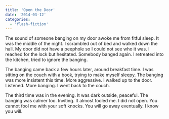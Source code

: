 ```yaml
---
title: 'Open the Door'
date: '2014-03-12'
categories:
  - 'flash-fiction'
---
```


The sound of someone banging on my door awoke me from fitful sleep. It was the
middle of the night. I scrambled out of bed and walked down the hall. My door
did not have a peephole so I could not see who it was. I reached for the lock
but hesitated. Somebody banged again. I retreated into the kitchen, tried to
ignore the banging.

The banging came back a few hours later, around breakfast time. I was sitting on
the couch with a book, trying to make myself sleepy. The banging was more
insistent this time. More aggressive. I walked up to the door. Listened. More
banging. I went back to the couch.

The third time was in the evening. It was dark outside, peaceful. The banging
was calmer too. Inviting. It almost fooled me. I did not open. You cannot fool
me with your soft knocks. You will go away eventually. I know you will.
